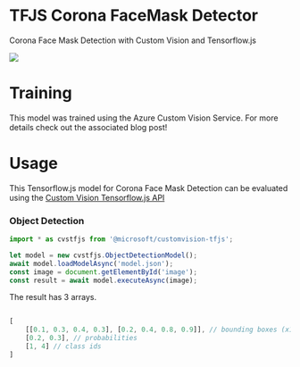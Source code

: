 # TFJS Corona FaceMask Detector 
Corona Face Mask Detection with Custom Vision and Tensorflow.js

![](https://cdn-images-1.medium.com/max/1800/1*PgkwI-Id6jYEFRnDJR_Yjw.png)

# Training
This model was trained using the Azure Custom Vision Service. For more details check out the associated blog post!

# Usage 
This Tensorflow.js model for Corona Face Mask Detection can be evaluated using the [Custom Vision Tensorflow.js API](https://github.com/microsoft/customvision-tfjs)

### Object Detection
```js
import * as cvstfjs from '@microsoft/customvision-tfjs';

let model = new cvstfjs.ObjectDetectionModel();
await model.loadModelAsync('model.json');
const image = document.getElementById('image');
const result = await model.executeAsync(image);
```

The result has 3 arrays.
```js

[
	[[0.1, 0.3, 0.4, 0.3], [0.2, 0.4, 0.8, 0.9]], // bounding boxes (x1, y1, x2, y2)
	[0.2, 0.3], // probabilities
	[1, 4] // class ids
]
```

